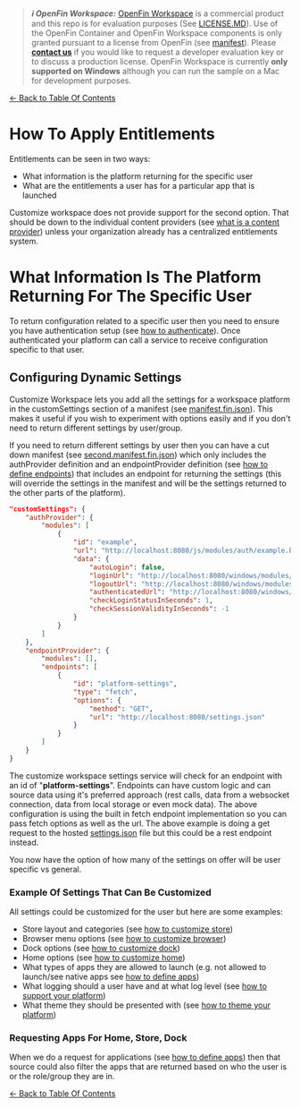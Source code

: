 > **_:information_source: OpenFin Workspace:_** [OpenFin Workspace](https://www.openfin.co/workspace/) is a commercial product and this repo is for evaluation purposes (See [LICENSE.MD](../LICENSE.MD)). Use of the OpenFin Container and OpenFin Workspace components is only granted pursuant to a license from OpenFin (see [manifest](../public/manifest.fin.json)). Please [**contact us**](https://www.openfin.co/workspace/poc/) if you would like to request a developer evaluation key or to discuss a production license.
> OpenFin Workspace is currently **only supported on Windows** although you can run the sample on a Mac for development purposes.

[<- Back to Table Of Contents](../README.md)

# How To Apply Entitlements

Entitlements can be seen in two ways:

- What information is the platform returning for the specific user
- What are the entitlements a user has for a particular app that is launched

Customize workspace does not provide support for the second option. That should be down to the individual content providers (see [what is a content provider](./what-is-a-content-provider.md)) unless your organization already has a centralized entitlements system.

# What Information Is The Platform Returning For The Specific User

To return configuration related to a specific user then you need to ensure you have authentication setup (see [how to authenticate](./how-to-authenticate.md)). Once authenticated your platform can call a service to receive configuration specific to that user.

## Configuring Dynamic Settings

Customize Workspace lets you add all the settings for a workspace platform in the customSettings section of a manifest (see [manifest.fin.json](../public/manifest.fin.json)). This makes it useful if you wish to experiment with options easily and if you don't need to return different settings by user/group.

If you need to return different settings by user then you can have a cut down manifest (see [second.manifest.fin.json](../public/second.manifest.fin.json)) which only includes the authProvider definition and an endpointProvider definition (see [how to define endpoints](./how-to-define-endpoints.md)) that includes an endpoint for returning the settings (this will override the settings in the manifest and will be the settings returned to the other parts of the platform).

```json
"customSettings": {
    "authProvider": {
        "modules": [
            {
                "id": "example",
                "url": "http://localhost:8080/js/modules/auth/example.bundle.js",
                "data": {
                    "autoLogin": false,
                    "loginUrl": "http://localhost:8080/windows/modules/auth/example-login.html",
                    "logoutUrl": "http://localhost:8080/windows/modules/auth/example-logged-out.html",
                    "authenticatedUrl": "http://localhost:8080/windows/modules/auth/example-logged-in.html",
                    "checkLoginStatusInSeconds": 1,
                    "checkSessionValidityInSeconds": -1
                }
            }
        ]
    },
    "endpointProvider": {
        "modules": [],
        "endpoints": [
            {
                "id": "platform-settings",
                "type": "fetch",
                "options": {
                    "method": "GET",
                    "url": "http://localhost:8080/settings.json"
                }
            }
        ]
    }
}
```

The customize workspace settings service will check for an endpoint with an id of "**platform-settings**". Endpoints can have custom logic and can source data using it's preferred approach (rest calls, data from a websocket connection, data from local storage or even mock data). The above configuration is using the built in fetch endpoint implementation so you can pass fetch options as well as the url. The above example is doing a get request to the hosted [settings.json](../public/settings.json) file but this could be a rest endpoint instead.

You now have the option of how many of the settings on offer will be user specific vs general.

### Example Of Settings That Can Be Customized

All settings could be customized for the user but here are some examples:

- Store layout and categories (see [how to customize store](./how-to-customize-store.md))
- Browser menu options (see [how to customize browser](./how-to-customize-browser.md))
- Dock options (see [how to customize dock](./how-to-customize-dock.md))
- Home options (see [how to customize home](./how-to-customize-home.md))
- What types of apps they are allowed to launch (e.g. not allowed to launch/see native apps see [how to define apps](./how-to-define-apps.md))
- What logging should a user have and at what log level (see [how to support your platform](./how-to-support-your-platform.md))
- What theme they should be presented with (see [how to theme your platform](./how-to-theme-your-platform.md))

### Requesting Apps For Home, Store, Dock

When we do a request for applications (see [how to define apps](./how-to-define-apps.md)) then that source could also filter the apps that are returned based on who the user is or the role/group they are in.

[<- Back to Table Of Contents](../README.md)
